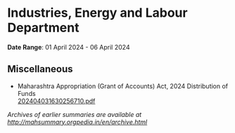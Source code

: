 # Industries, Energy and Labour Department

**Date Range**: 01 April 2024 - 06 April 2024


## Miscellaneous
- Maharashtra Appropriation (Grant of Accounts) Act, 2024 Distribution of Funds\
  [202404031630256710.pdf](https://gr.maharashtra.gov.in/Site/Upload/Government%20Resolutions/English/202404031630256710.pdf)


*Archives of earlier summaries are available at http://mahsummary.orgpedia.in/en/archive.html*